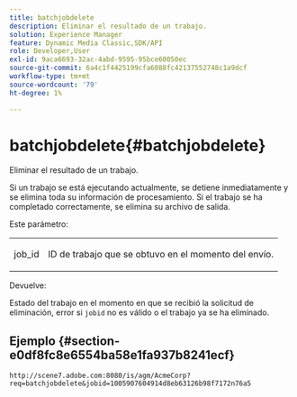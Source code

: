 ```yaml
---
title: batchjobdelete
description: Eliminar el resultado de un trabajo.
solution: Experience Manager
feature: Dynamic Media Classic,SDK/API
role: Developer,User
exl-id: 9aca6693-32ac-4abd-9595-95bce60050ec
source-git-commit: 6a4c1f4425199cfa6088fc42137552748c1a9dcf
workflow-type: tm+mt
source-wordcount: '79'
ht-degree: 1%

---
```


# batchjobdelete{#batchjobdelete}

Eliminar el resultado de un trabajo.

Si un trabajo se está ejecutando actualmente, se detiene inmediatamente y se elimina toda su información de procesamiento. Si el trabajo se ha completado correctamente, se elimina su archivo de salida.

Este parámetro:

<table id="simpletable_AACB976615FF4888A0816328DC48DCA3"> 
 <tr class="strow"> 
  <td class="stentry"> <p><span class="codeph"> job_id</span> </p> </td> 
  <td class="stentry"> <p>ID de trabajo que se obtuvo en el momento del envío. </p></td> 
 </tr> 
</table>

Devuelve:

Estado del trabajo en el momento en que se recibió la solicitud de eliminación, error si `jobid` no es válido o el trabajo ya se ha eliminado.

## Ejemplo {#section-e0df8fc8e6554ba58e1fa937b8241ecf}

`http://scene7.adobe.com:8080/is/agm/AcmeCorp?req=batchjobdelete&jobid=1005907604914d8eb63126b98f7172n76a5`
